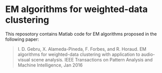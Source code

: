 # EM algorithms for weighted-data clustering

This reposotory contains Matlab code for EM algorithms proposed in the following paper:
> I. D. Gebru, X. Alameda-Pineda, F. Forbes, and R. Horaud.
> EM algorithms for weighted-data clustering with application to audio-visual scene analysis. 
> IEEE Transactions on Pattern Analysis and Machine Intelligence, Jan 2016 
